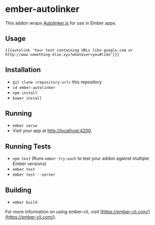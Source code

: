 # ember-autolinker

This addon wraps [Autolinker.js](https://github.com/gregjacobs/Autolinker.js) for use in Ember apps.

## Usage

```Handlebars
{{{autolink 'Your text containing URLs like google.com or http://www.something-else.xyz?whatever=you#like'}}}
```

## Installation

* `git clone <repository-url>` this repository
* `cd ember-autolinker`
* `npm install`
* `bower install`

## Running

* `ember serve`
* Visit your app at [http://localhost:4200](http://localhost:4200).

## Running Tests

* `npm test` (Runs `ember try:each` to test your addon against multiple Ember versions)
* `ember test`
* `ember test --server`

## Building

* `ember build`

For more information on using ember-cli, visit [https://ember-cli.com/](https://ember-cli.com/).
